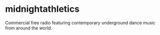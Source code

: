 midnightathletics
=================

Commercial free radio featuring contemporary underground dance music from around the world.
